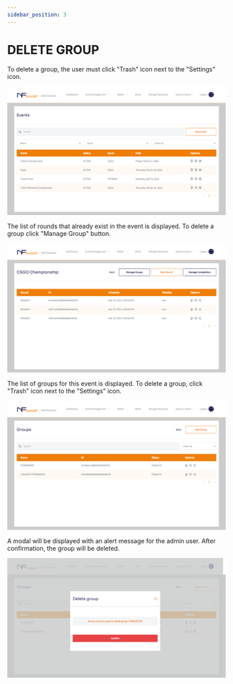 ```yaml
---
sidebar_position: 3
---
```


# DELETE GROUP

To delete a group, the user must click "Trash" icon next to the "Settings" icon.

![1](/img/novogrupo.png)

The list of rounds that already exist in the event is displayed. To delete a group click "Manage Group" button.

![1](/img/criandogrupo.png)

The list of groups for this event is displayed. To delete a group, click "Trash" icon next to the "Settings" icon.

![1](/img/addgrupo.png)

A modal will be displayed with an alert message for the admin user. After confirmation, the group will be deleted.

![1](/img/apagargrupo.png)
